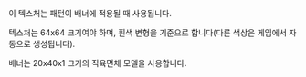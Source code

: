 이 텍스처는 패턴이 배너에 적용될 때 사용됩니다.

텍스처는 64x64 크기여야 하며, 흰색 변형을 기준으로 합니다(다른 색상은 게임에서 자동으로 생성됩니다).

배너는 20x40x1 크기의 직육면체 모델을 사용합니다.